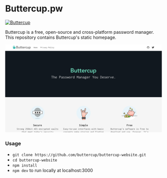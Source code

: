 # Buttercup.pw
[![Buttercup](https://cdn.rawgit.com/buttercup-pw/buttercup-assets/6582a033/badge/buttercup-slim.svg)](https://buttercup.pw)

Buttercup is a free, open-source and cross-platform password manager. This repository contains Buttercup's static homepage.

![](./static/img/buttercup-homepage.png)

### Usage
- `git clone https://github.com/buttercup/buttercup-website.git`
- `cd buttercup-website`
- `npm install`
- `npm dev` to run locally at localhost:3000